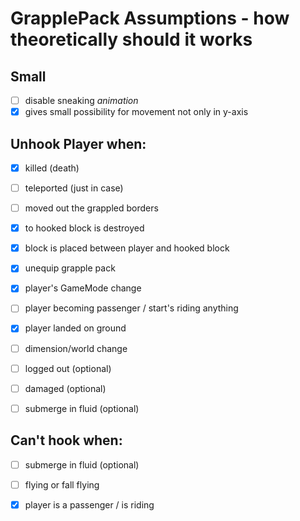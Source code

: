 # GrapplePack Assumptions - how theoretically should it works
## Small
- [ ] disable sneaking *animation*
- [X] gives small possibility for movement not only in y-axis

## Unhook Player when:
- [X] killed (death)
- [ ] teleported (just in case)
- [ ] moved out the grappled borders
- [X] to hooked block is destroyed
- [X] block is placed between player and hooked block
- [X] unequip grapple pack
- [X] player's GameMode change
- [ ] player becoming passenger / start's riding anything
- [X] player landed on ground
- [ ] dimension/world change

- [ ] logged out (optional)
- [ ] damaged (optional)
- [ ] submerge in fluid (optional)

## Can't hook when:
- [ ] submerge in fluid (optional)
- [ ] flying or fall flying
- [X] player is a passenger / is riding


